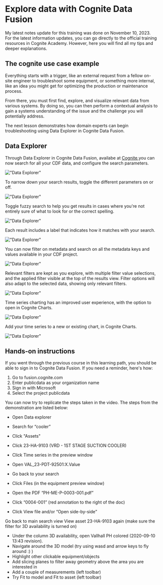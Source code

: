 # Explore data with Cognite Data Fusion

My latest notes update for this training was done on November 10, 2023. For the latest information updates, you can go directly to the official training resources in Cognite Academy. However, here you will find all my tips and deeper explanations.

## The cognite use case example

Everything starts with a trigger, like an external request from a fellow on-site engineer to troubleshoot some equipment, or something more internal, like an idea you might get for optimizing the production or maintenance process. 

From there, you must first find, explore, and visualize relevant data from various systems. By doing so, you can then perform a contextual analysis to gain a systems understanding of the issue and the challenge you will potentially address. 

The next lesson demonstrates how domain experts can begin troubleshooting using Data Explorer in Cognite Data Fusion.

## Data Explorer 

Through Data Explorer in Cognite Data Fusion, availabe at [Cognite](fusion.cognite.com),you can now search for all your CDF data, and configure the search parameters.

!["Data Explorer"](img/data_explorer.png)

To narrow down your search results, toggle the different parameters on or off.

!["Data Explorer"](img/data_explorer_parameters.png)

Toggle fuzzy search to help you get results in cases where you're not entirely sure of what to look for or the correct spelling.

!["Data Explorer"](img/data_explorer_fuzzy.png)

Each result includes a label that indicates how it matches with your search.

!["Data Explorer"](img/data_explorer_result.png)

You can now filter on metadata and search on all the metadata keys and values available in your CDF project.

!["Data Explorer"](img/data_explorer_metadata.png)

Relevant filters are kept as you explore, with multiple filter value selections, and the applied filter visible at the top of the results view. Filter options will also adapt to the selected data, showing only relevant filters.

!["Data Explorer"](img/data_explorer_filter_value_selection.png)

Time series charting has an improved user experience, with the option to open in Cognite Charts.

!["Data Explorer"](img/data_explorer_timeseries.png)

Add your time series to a new or existing chart, in Cognite Charts.

!["Data Explorer"](img/data_explorer_chart.png)

## Hands-on instructions


If you went through the previous course in this learning path, you should be able to sign in to Cognite Data Fusion. If you need a reminder, here's how:

1.  Go to fusion.cognite.com
2.  Enter publicdata as your organization name
3.  Sign in with Microsoft
4.  Select the project publicdata

You can now try to replicate the steps taken in the video. The steps from the demonstration are listed below: 

* Open Data explorer
* Search for “cooler”
* Click "Assets"
* Click 23-HA-9103 (VRD - 1ST STAGE SUCTION COOLER)
* Click Time series in the preview window
* Open VAL_23-PDT-92501:X.Value
 

* Go back to your search
* Click Files (in the equipment preview window)
* Open the PDF “PH-ME-P-0003-001.pdf”
* Click “0004-001” (red annotation to the right of the doc)
* Click View file and/or “Open side-by-side”
 

Go back to main search view
View asset 23-HA-9103 again (make sure the filter for 3D availability is turned on)


* Under the column 3D availability, open Vallhall PH colored (2020-09-10 13:43 revision).
* Navigate around the 3D model (try using wasd and arrow keys to fly around :) )
* Highlight other clickable equipment/objects
* Add slicing planes to filter away geometry above the area you are interested in
* Add a couple of measurements (left toolbar)
* Try Fit to model and Fit to asset (left toolbar)